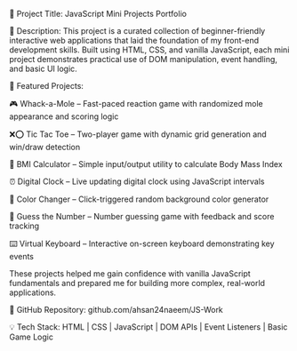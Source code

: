 🎯 Project Title:
JavaScript Mini Projects Portfolio

📄 Description:
This project is a curated collection of beginner-friendly interactive web applications that laid the foundation of my front-end development skills. Built using HTML, CSS, and vanilla JavaScript, each mini project demonstrates practical use of DOM manipulation, event handling, and basic UI logic.

📌 Featured Projects:

🎮 Whack-a-Mole – Fast-paced reaction game with randomized mole appearance and scoring logic

❌⭕ Tic Tac Toe – Two-player game with dynamic grid generation and win/draw detection

🧮 BMI Calculator – Simple input/output utility to calculate Body Mass Index

⏰ Digital Clock – Live updating digital clock using JavaScript intervals

🎨 Color Changer – Click-triggered random background color generator

🔢 Guess the Number – Number guessing game with feedback and score tracking

⌨️ Virtual Keyboard – Interactive on-screen keyboard demonstrating key events

These projects helped me gain confidence with vanilla JavaScript fundamentals and prepared me for building more complex, real-world applications.

🔗 GitHub Repository:
github.com/ahsan24naeem/JS-Work

💡 Tech Stack:
HTML | CSS | JavaScript | DOM APIs | Event Listeners | Basic Game Logic
